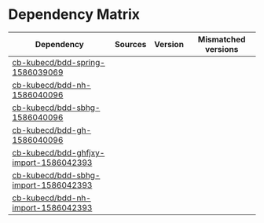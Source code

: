 # Dependency Matrix

Dependency | Sources | Version | Mismatched versions
---------- | ------- | ------- | -------------------
[cb-kubecd/bdd-spring-1586039069](https://github.com/cb-kubecd/bdd-spring-1586039069.git) |  | []() | 
[cb-kubecd/bdd-nh-1586040096](https://github.com/cb-kubecd/bdd-nh-1586040096.git) |  | []() | 
[cb-kubecd/bdd-sbhg-1586040096](https://github.com/cb-kubecd/bdd-sbhg-1586040096.git) |  | []() | 
[cb-kubecd/bdd-gh-1586040096](https://github.com/cb-kubecd/bdd-gh-1586040096.git) |  | []() | 
[cb-kubecd/bdd-ghfjxy-import-1586042393](https://github.com/cb-kubecd/bdd-ghfjxy-import-1586042393.git) |  | []() | 
[cb-kubecd/bdd-sbhg-import-1586042393](https://github.com/cb-kubecd/bdd-sbhg-import-1586042393.git) |  | []() | 
[cb-kubecd/bdd-nh-import-1586042393](https://github.com/cb-kubecd/bdd-nh-import-1586042393.git) |  | []() | 
